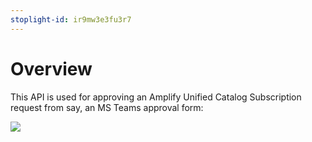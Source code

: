 ```yaml
---
stoplight-id: ir9mw3e3fu3r7
---
```


# Overview

This API is used for approving an Amplify Unified Catalog Subscription request from say, an MS Teams approval form:

![](https://i.imgur.com/1DLgDZN.png)
